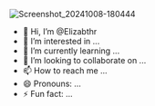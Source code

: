 ![Screenshot_20241008-180444](https://github.com/user-attachments/assets/939ebd11-cf84-4308-b7c1-5d093bbb2688)
- 👋 Hi, I’m @Elizabthr
- 👀 I’m interested in ...
- 🌱 I’m currently learning ...
- 💞️ I’m looking to collaborate on ...
- 📫 How to reach me ...
- 😄 Pronouns: ...
- ⚡ Fun fact: ...

<!---
Elizabthr/Elizabthr is a ✨ special ✨ repository because its `README.md` (this file) appears on your GitHub profile.
You can click the Preview link to take a look at your changes.
--->
